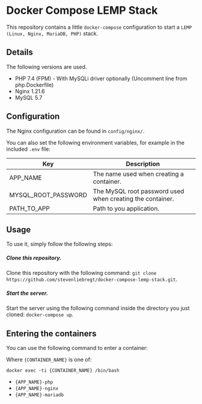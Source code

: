 # Docker Compose LEMP Stack

This repository contains a little `docker-compose` configuration to start a `LEMP (Linux, Nginx, MariaDB, PHP)` stack.

## Details

The following versions are used.

* PHP 7.4 (FPM) - With MySQLi driver optionally (Uncomment line from php.Dockerfile)
* Nginx 1.21.6
* MySQL 5.7

## Configuration

The Nginx configuration can be found in `config/nginx/`.

You can also set the following environment variables, for example in the included `.env` file:

| Key | Description |
|-----|-------------|
|APP_NAME|The name used when creating a container.|
|MYSQL_ROOT_PASSWORD|The MySQL root password used when creating the container.|
|PATH_TO_APP|Path to you application.|

## Usage

To use it, simply follow the following steps:

##### Clone this repository.

Clone this repository with the following command: `git clone https://github.com/stevenliebregt/docker-compose-lemp-stack.git`.

##### Start the server.

Start the server using the following command inside the directory you just cloned: `docker-compose up`.

## Entering the containers

You can use the following command to enter a container:

Where `{CONTAINER_NAME}` is one of:

`docker exec -ti {CONTAINER_NAME} /bin/bash`

* `{APP_NAME}-php`
* `{APP_NAME}-nginx`
* `{APP_NAME}-mariadb`
